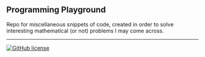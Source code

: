 ## Programming Playground

Repo for miscellaneous snippets of code, created in order to solve interesting mathematical (or not) problems I may come across.

***

[![GitHub license](https://img.shields.io/github/license/saerosV/Programming-Playground)](https://github.com/saerosV/Programming-Playground)
